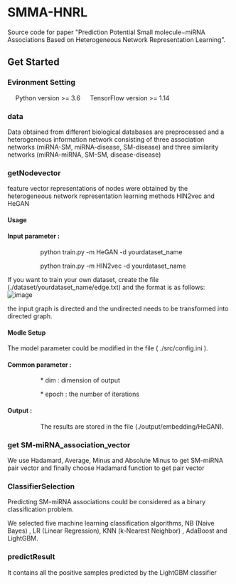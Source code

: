 # SMMA-HNRL
Source code for paper "Prediction Potential Small molecule−miRNA Associations Based on Heterogeneous Network Representation Learning”.
## Get Started
### Evironment Setting
   Python version >= 3.6
   TensorFlow version >= 1.14
### data
Data obtained from different biological databases are preprocessed and a heterogeneous information network consisting of three association networks (miRNA-SM, miRNA-disease, SM-disease) and three similarity networks (miRNA-miRNA, SM-SM, disease-disease)
### getNodevector
feature vector representations of nodes were obtained by the heterogeneous network representation learning methods HIN2vec and HeGAN
#### Usage
#### Input parameter :
 
      python train.py -m HeGAN -d yourdataset_name
      
      python train.py -m HIN2vec -d yourdataset_name
      
   If you want to train your own dataset, create the file (./dataset/yourdataset_name/edge.txt) and the format is as follows:
       ![image](https://user-images.githubusercontent.com/111487195/185327563-3f3a872d-8cab-49b0-a328-459b68264b06.png)
       
the input graph is directed and the undirected needs to be transformed into directed graph.
       
#### Modle Setup
   The model parameter could be modified in the file ( ./src/config.ini ).
       
#### Common parameter :
      * dim : dimension of output
      
      * epoch : the number of iterations
      
 #### Output :
     
      The results are stored in the file (./output/embedding/HeGAN).
 ### get SM-miRNA_association_vector
 We use Hadamard, Average, Minus and Absolute Minus to get SM-miRNA pair vector and finally choose Hadamard function to get pair vector
 ### ClassifierSelection
  Predicting SM-miRNA associations could be considered as a binary classification problem. 
  
  We selected five machine learning classification algorithms, NB (Naive Bayes) , LR (Linear Regression), KNN (k-Nearest Neighbor) , AdaBoost and LightGBM.
  ### predictResult
  It contains all the positive samples predicted by the LightGBM classifier
